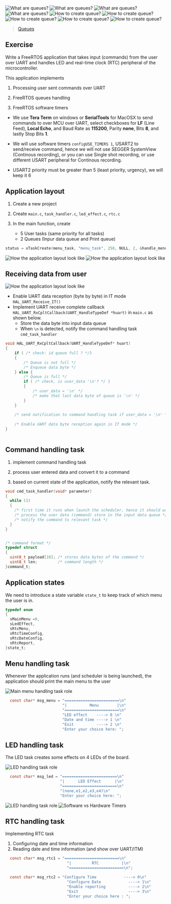    
	 
<img src="images/queues.png" alt="What are queues?" title="What are queues?"> 	 	 
    
<img src="images/queues2.png" alt="What are queues?" title="What are queues?">		
    
<img src="images/queues3.png" alt="What are queues?" title="What are queues?">		
    
<img src="images/queues4.png" alt="What are queues?" title="What are queues?">		
    
<img src="images/create_queues.png" alt="How to create queue?" title="How to create queue?">		
    
<img src="images/create_queues2.png" alt="How to create queue?" title="How to create queue?">		
    
<img src="images/create_queues3.png" alt="How to create queue?" title="How to create queue?">			
    
<img src="images/create_queues4.png" alt="How to create queue?" title="How to create queue?">			
    
<img src="images/create_queues5.png" alt="How to create queue?" title="How to create queue?">		
     
		 
> [Queues](https://www.freertos.org/a00018.html)     
		 
    	 			
## Exercise    
     
Write a FreeRTOS application that takes input (commands) from the user over UART and handles LED and real-time clock (RTC) peripheral of the microcontroller.   
    
This application implements   
   
1. Processing user sent commands over UART  
   
2. FreeRTOS queues handling    
   
3. FreeRTOS software timers	 	 	 				
    
* We use **Tera Term** on windows or **SerialTools** for MacOSX to send commands to over MCU over UART, select checkboxes for **LF** (Line Feed), **Local Echo**, and Baud Rate as **115200**, Parity **none**, Bits **8**, and lastly Stop Bits **1**.     
    
* We will use software timers `configUSE_TIMERS 1`, USART2 to send/receive command, hence we will not use SEGGER SystemView (Continous recording), or you can use Single shot recording, or use different USART peripheral for Continous recording.    
     
* USART2 priority must be greater than 5 (least priority, urgency), we will keep it 6     
     
		 
## Application layout     
    
     	
     
1. Create a new project   
   
2. Create `main.c`, `task_handler.c`, `led_effect.c`, `rtc.c`    
    
3. In the main function, create   
   - 5 User tasks (same priority for all tasks)
   - 2 Queues (Inpur data queue and Print queue)     
	    
```c
status = xTaskCreate(menu_task, "menu_task", 250, NULL, 2, &handle_menu_task);
```		     	
    
<img src="images/app_layout.png" alt="How the application layout look like" title="How the application layout look like">		
    
<img src="images/app_layout2.png" alt="How the application layout look like" title="How the application layout look like">		
    
    
## Receiving data from user       
    
<img src="images/app_layout3.png" alt="How the application layout look like" title="How the application layout look like">		   
     
* Enable UART data reception (byte by byte) in IT mode `HAL_UART_Receive_IT()`   
* Implement UART receive complete callback `HAL_UART_RxCpltCallback(UART_HandleTypeDef *huart)` in `main.c` as shown below.   
  * Store the data byte into input data queue     
  * When `\n` is detected, notify the command handling task `cmd_task_handler`    
      
      
```c
void HAL_UART_RxCpltCallback(UART_HandleTypeDef* huart)
{
	if ( /* check: id queue full ? */) 
	{
		/* Queue is not full */
		/* Enqueue data byte */
	} else {
		/* Queue is full */
		if ( /* check, is user_data '\n'? */ )
		{
			/* user_data = '\n' */
			/* make that last data byte of queue is '\n' */
		}
	}
	
	/* send notification to command handling task if user_data = '\n' */
	
	/* Enable UART data byte reception again in IT mode */
}	  
     
```   
   
## Command handling task   
    
1. implement command handling task   
     
2. process user entered data and convert it to a command    
     
3. based on current state of the application, notify the relevant task.    
     

```c     
void cmd_task_handler(void* parameter)
{
  while (1)
  {
    /* first time it runs when launch the scheduler, hence it should wait, so implement notify wait */
    /* process the user data (command) store in the input data queue */
    /* notify the command to relevant task */
  }
}


/* command format */
typedef struct
{
  uint8_t payload[10]; /* stores data bytes of the command */
  uint8_t len;         /* command length */
}command_t;
```		 
     
     
## Application states
   
We need to introduce a state variable `state_t` to keep track of which menu the user is in.   
   
```c
typedef enum
{
  sMainMenu =0,
  sLedEffect,
  sRtcMenu,
  sRtcTimeConfig,
  sRtcDateConfig,
  sRtcReport,
}state_t;      
```   
     
     
## Menu handling task     
     
Whenever the application runs (and scheduler is being launched), the application should print the main menu to the user    	
    
<img src="images/main_menu.png" alt="Main menu handling task role" title="Main menu handling task role">     
     
```c
  const char* msg_menu = "========================\n"
	                     "|          Menu        |\n"
	                     "========================\n"
	                     "LED effect    ----> 0 \n"
	                     "Date and time ----> 1 \n"
	                     "Exit          ----> 2 \n"
	                     "Enter your choice here: ";
```    
	                          		     
     
## LED handling task     
     
The LED task creates some effects on 4 LEDs of the board.     
    
<img src="images/led_task.png" alt="LED handling task role" title="LED handling task role">		
     
```c
  const char* msg_led = "========================\n"
                        "|      LED Effect      |\n"
                        "========================\n"
                        "(none,e1,e2,e3,e4)\n"
                        "Enter your choice here: ";
```    
	                          		     
    
<img src="images/led_task2.png" alt="LED handling task role" title="LED handling task role">		
    
		
<img src="images/timers.png" alt="Software vs Hardware Timers" title="Software vs Hardware Timers">			
	                          		     
     
## RTC handling task     
    
Implementing RTC task   
     
1. Configuring date and time information
2. Reading date and time information (and show over UART/ITM)		
     
		 
```c
  const char* msg_rtc1 = "========================\n"
	                       "|         RTC          |\n"
	                       "========================\n";

  const char* msg_rtc2 = "Configure Time            ----> 0\n"
	                       "Configure Date            ----> 1\n"
	                       "Enable reporting          ----> 2\n"
	                       "Exit                      ----> 3\n"
	                       "Enter your choice here : ";
```    
	                          		     
     
     
     
     
     
    
      
          
    
       
     
     
     
  	

    
		
		 
    
		
     
		  	 			  	 		
    		 	 			 					  	 		
    		 	 			
    	 	 				  
    		 	 			
    
		
		
    



			
	 		 

         
		 
           
		 
     
		  	 						 		 
		     
		 
	
    
    
    
    
    
    
    
    
    
  
    
    
    
    
    
    
    
    

     
     

     
     

     
    
    